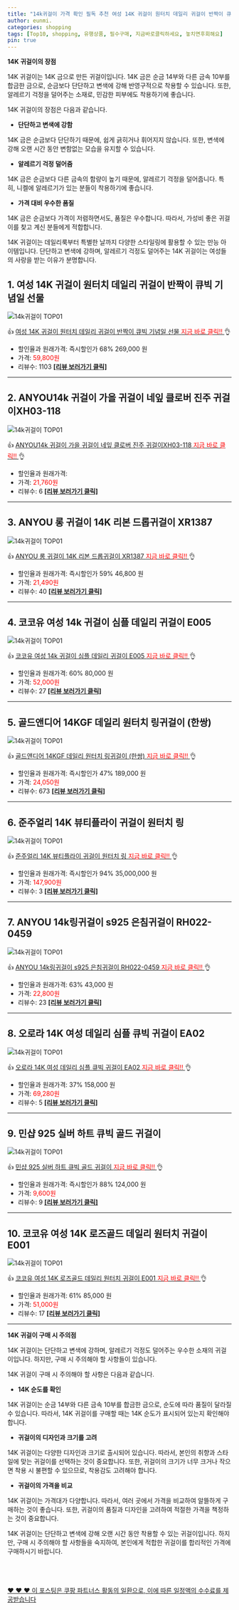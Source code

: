 ```yaml
---
title: "14k귀걸이 가격 확인 필독 추천 여성 14K 귀걸이 원터치 데일리 귀걸이 반짝이 큐빅 기념일 선물 비교 장점 구매가이드"
author: eunmi.
categories: shopping
tags: [Top10, shopping, 유행상품, 필수구매, 지금바로클릭하세요, 놓치면후회해요]
pin: true
---
```

**14K 귀걸이의 장점**

14K 귀걸이는 14K 금으로 만든 귀걸이입니다. 14K 금은 순금 14부와 다른 금속 10부를 합금한 금으로, 순금보다 단단하고 변색에 강해 반영구적으로 착용할 수 있습니다. 또한, 알레르기 걱정을 덜어주는 소재로, 민감한 피부에도 착용하기에 좋습니다.

14K 귀걸이의 장점은 다음과 같습니다.

* **단단하고 변색에 강함**

14K 금은 순금보다 단단하기 때문에, 쉽게 긁히거나 휘어지지 않습니다. 또한, 변색에 강해 오랜 시간 동안 변함없는 모습을 유지할 수 있습니다.

* **알레르기 걱정 덜어줌**

14K 금은 순금보다 다른 금속의 함량이 높기 때문에, 알레르기 걱정을 덜어줍니다. 특히, 니켈에 알레르기가 있는 분들이 착용하기에 좋습니다.

* **가격 대비 우수한 품질**

14K 금은 순금보다 가격이 저렴하면서도, 품질은 우수합니다. 따라서, 가성비 좋은 귀걸이를 찾고 계신 분들에게 적합합니다.

14K 귀걸이는 데일리룩부터 특별한 날까지 다양한 스타일링에 활용할 수 있는 만능 아이템입니다. 단단하고 변색에 강하며, 알레르기 걱정도 덜어주는 14K 귀걸이는 여성들의 사랑을 받는 이유가 분명합니다.

   

## 1. 여성 14K 귀걸이 원터치 데일리 귀걸이 반짝이 큐빅 기념일 선물

![14k귀걸이 TOP01](https://thumbnail7.coupangcdn.com/thumbnails/remote/230x230ex/image/vendor_inventory/6d2e/3745d0e93c672fa473e204c551921d0d9d9fabed3dfb00cc760f5ded6b5a.png)


👍 [여성 14K 귀걸이 원터치 데일리 귀걸이 반짝이 큐빅 기념일 선물 <font color=red> 지금 바로 클릭!! </font> ](https://link.coupang.com/re/AFFSDP?lptag=AF3617701&subid=GithubCoopas&pageKey=7598805084&traceid=V0-153&itemId=20096305636&vendorItemId=87191576540) 👌 


- 할인율과 원래가격: 즉시할인가 68%  269,000   원
- 가격: <span style='color:red'>59,800원</span>
- 리뷰수: 1103  [**[리뷰 보러가기 클릭]**](https://link.coupang.com/re/AFFSDP?lptag=AF3617701&subid=GithubCoopas&pageKey=7598805084&traceid=V0-153&itemId=20096305636&vendorItemId=87191576540)

---


   

## 2. ANYOU14k 귀걸이 가을 귀걸이 네잎 클로버 진주 귀걸이XH03-118

![14k귀걸이 TOP01](https://thumbnail8.coupangcdn.com/thumbnails/remote/230x230ex/image/vendor_inventory/80f3/6fc745330069dda9bbb790054c5b2c3f0b455bd57fb30a0a32cd6ebd6dec.jpg)


👍 [ANYOU14k 귀걸이 가을 귀걸이 네잎 클로버 진주 귀걸이XH03-118 <font color=red> 지금 바로 클릭!! </font> ](https://link.coupang.com/re/AFFSDP?lptag=AF3617701&subid=GithubCoopas&pageKey=7378005867&traceid=V0-153&itemId=19046917549&vendorItemId=87394091002) 👌 


- 할인율과 원래가격: 
- 가격: <span style='color:red'>21,760원</span>
- 리뷰수: 6  [**[리뷰 보러가기 클릭]**](https://link.coupang.com/re/AFFSDP?lptag=AF3617701&subid=GithubCoopas&pageKey=7378005867&traceid=V0-153&itemId=19046917549&vendorItemId=87394091002)

---


   

## 3. ANYOU 롱 귀걸이 14K 리본 드롭귀걸이 XR1387

![14k귀걸이 TOP01](https://thumbnail7.coupangcdn.com/thumbnails/remote/230x230ex/image/vendor_inventory/f1a2/64936e5eb731cc62d535b7b2f1e061d20b4a5210a15db020c9d6ed984b7e.jpg)


👍 [ANYOU 롱 귀걸이 14K 리본 드롭귀걸이 XR1387 <font color=red> 지금 바로 클릭!! </font> ](https://link.coupang.com/re/AFFSDP?lptag=AF3617701&subid=GithubCoopas&pageKey=7343754645&traceid=V0-153&itemId=18881794037&vendorItemId=86010224551) 👌 


- 할인율과 원래가격: 즉시할인가 59%  46,800   원
- 가격: <span style='color:red'>21,490원</span>
- 리뷰수: 40  [**[리뷰 보러가기 클릭]**](https://link.coupang.com/re/AFFSDP?lptag=AF3617701&subid=GithubCoopas&pageKey=7343754645&traceid=V0-153&itemId=18881794037&vendorItemId=86010224551)

---


   

## 4. 코코유 여성 14k 귀걸이 심플 데일리 귀걸이 E005

![14k귀걸이 TOP01](https://thumbnail6.coupangcdn.com/thumbnails/remote/230x230ex/image/vendor_inventory/e23b/8bc3b6c964702817d4087bf4a89c1f69745e011e97aa22ef0119f06ccd6c.png)


👍 [코코유 여성 14k 귀걸이 심플 데일리 귀걸이 E005 <font color=red> 지금 바로 클릭!! </font> ](https://link.coupang.com/re/AFFSDP?lptag=AF3617701&subid=GithubCoopas&pageKey=7484554263&traceid=V0-153&itemId=19558595518&vendorItemId=86666629867) 👌 


- 할인율과 원래가격: 60%  80,000   원
- 가격: <span style='color:red'>52,000원</span>
- 리뷰수: 27  [**[리뷰 보러가기 클릭]**](https://link.coupang.com/re/AFFSDP?lptag=AF3617701&subid=GithubCoopas&pageKey=7484554263&traceid=V0-153&itemId=19558595518&vendorItemId=86666629867)

---


   

## 5. 골드앤디어 14KGF 데일리 원터치 링귀걸이 (한쌍)

![14k귀걸이 TOP01](https://thumbnail7.coupangcdn.com/thumbnails/remote/230x230ex/image/vendor_inventory/6188/6b3b48bc60d9c9f77b4b04e044621f1c59574c20e976612e300663b917be.jpg)


👍 [골드앤디어 14KGF 데일리 원터치 링귀걸이 (한쌍) <font color=red> 지금 바로 클릭!! </font> ](https://link.coupang.com/re/AFFSDP?lptag=AF3617701&subid=GithubCoopas&pageKey=7249497219&traceid=V0-153&itemId=18437565930&vendorItemId=85788678164) 👌 


- 할인율과 원래가격: 즉시할인가 47%  189,000   원
- 가격: <span style='color:red'>24,050원</span>
- 리뷰수: 673  [**[리뷰 보러가기 클릭]**](https://link.coupang.com/re/AFFSDP?lptag=AF3617701&subid=GithubCoopas&pageKey=7249497219&traceid=V0-153&itemId=18437565930&vendorItemId=85788678164)

---


   

## 6. 준주얼리 14K 뷰티플라이 귀걸이 원터치 링

![14k귀걸이 TOP01](https://thumbnail10.coupangcdn.com/thumbnails/remote/230x230ex/image/vendor_inventory/00df/55a3fbb4d711f8f7f700fd1247597d59ad652a31c0f14068ab10d968801f.jpg)


👍 [준주얼리 14K 뷰티플라이 귀걸이 원터치 링 <font color=red> 지금 바로 클릭!! </font> ](https://link.coupang.com/re/AFFSDP?lptag=AF3617701&subid=GithubCoopas&pageKey=6226241503&traceid=V0-153&itemId=12487915130&vendorItemId=85707747876) 👌 


- 할인율과 원래가격: 즉시할인가 94%  35,000,000   원
- 가격: <span style='color:red'>147,900원</span>
- 리뷰수: 3  [**[리뷰 보러가기 클릭]**](https://link.coupang.com/re/AFFSDP?lptag=AF3617701&subid=GithubCoopas&pageKey=6226241503&traceid=V0-153&itemId=12487915130&vendorItemId=85707747876)

---


   

## 7. ANYOU 14k링귀걸이 s925 은침귀걸이 RH022-0459

![14k귀걸이 TOP01](https://thumbnail8.coupangcdn.com/thumbnails/remote/230x230ex/image/vendor_inventory/b1c5/74519218e2bdbce815c84b7ba07ca36288bd96c8a21d94f3f46021942c61.jpg)


👍 [ANYOU 14k링귀걸이 s925 은침귀걸이 RH022-0459 <font color=red> 지금 바로 클릭!! </font> ](https://link.coupang.com/re/AFFSDP?lptag=AF3617701&subid=GithubCoopas&pageKey=7414897186&traceid=V0-153&itemId=19220826672&vendorItemId=86337607632) 👌 


- 할인율과 원래가격: 63%  43,000   원
- 가격: <span style='color:red'>22,800원</span>
- 리뷰수: 23  [**[리뷰 보러가기 클릭]**](https://link.coupang.com/re/AFFSDP?lptag=AF3617701&subid=GithubCoopas&pageKey=7414897186&traceid=V0-153&itemId=19220826672&vendorItemId=86337607632)

---


   

## 8. 오로라 14K 여성 데일리 심플 큐빅 귀걸이 EA02

![14k귀걸이 TOP01](https://thumbnail10.coupangcdn.com/thumbnails/remote/230x230ex/image/vendor_inventory/dd90/7a2bc4b89dae0666b70903d113057076150666fcc726522ceda1fa31b52e.jpg)


👍 [오로라 14K 여성 데일리 심플 큐빅 귀걸이 EA02 <font color=red> 지금 바로 클릭!! </font> ](https://link.coupang.com/re/AFFSDP?lptag=AF3617701&subid=GithubCoopas&pageKey=7606405465&traceid=V0-153&itemId=20134322181&vendorItemId=87228209257) 👌 


- 할인율과 원래가격: 37%  158,000   원
- 가격: <span style='color:red'>69,280원</span>
- 리뷰수: 5  [**[리뷰 보러가기 클릭]**](https://link.coupang.com/re/AFFSDP?lptag=AF3617701&subid=GithubCoopas&pageKey=7606405465&traceid=V0-153&itemId=20134322181&vendorItemId=87228209257)

---


   

## 9. 민샵 925 실버 하트 큐빅 골드 귀걸이

![14k귀걸이 TOP01](https://thumbnail9.coupangcdn.com/thumbnails/remote/230x230ex/image/vendor_inventory/d956/3b83a28c7ce0a4c4776ddcae043ca694b7fe9d18f50fed6623317034aac3.jpg)


👍 [민샵 925 실버 하트 큐빅 골드 귀걸이 <font color=red> 지금 바로 클릭!! </font> ](https://link.coupang.com/re/AFFSDP?lptag=AF3617701&subid=GithubCoopas&pageKey=7693397238&traceid=V0-153&itemId=20579312531&vendorItemId=87654470957) 👌 


- 할인율과 원래가격: 즉시할인가 88%  124,000   원
- 가격: <span style='color:red'>9,600원</span>
- 리뷰수: 9  [**[리뷰 보러가기 클릭]**](https://link.coupang.com/re/AFFSDP?lptag=AF3617701&subid=GithubCoopas&pageKey=7693397238&traceid=V0-153&itemId=20579312531&vendorItemId=87654470957)

---


   

## 10. 코코유 여성 14K 로즈골드 데일리 원터치 귀걸이 E001

![14k귀걸이 TOP01](https://thumbnail9.coupangcdn.com/thumbnails/remote/230x230ex/image/vendor_inventory/30fd/d079eba4480fd3a584d0d750b5c2bfeb3fec3300ed3b723cd1818d6d69fc.png)


👍 [코코유 여성 14K 로즈골드 데일리 원터치 귀걸이 E001 <font color=red> 지금 바로 클릭!! </font> ](https://link.coupang.com/re/AFFSDP?lptag=AF3617701&subid=GithubCoopas&pageKey=7445750568&traceid=V0-153&itemId=19371926999&vendorItemId=86484688893) 👌 


- 할인율과 원래가격: 61%  85,000   원
- 가격: <span style='color:red'>51,000원</span>
- 리뷰수: 17  [**[리뷰 보러가기 클릭]**](https://link.coupang.com/re/AFFSDP?lptag=AF3617701&subid=GithubCoopas&pageKey=7445750568&traceid=V0-153&itemId=19371926999&vendorItemId=86484688893)

---
**14K 귀걸이 구매 시 주의점**

14K 귀걸이는 단단하고 변색에 강하며, 알레르기 걱정도 덜어주는 우수한 소재의 귀걸이입니다. 하지만, 구매 시 주의해야 할 사항들이 있습니다.

14K 귀걸이 구매 시 주의해야 할 사항은 다음과 같습니다.

* **14K 순도를 확인**

14K 귀걸이는 순금 14부와 다른 금속 10부를 합금한 금으로, 순도에 따라 품질이 달라질 수 있습니다. 따라서, 14K 귀걸이를 구매할 때는 14K 순도가 표시되어 있는지 확인해야 합니다.

* **귀걸이의 디자인과 크기를 고려**

14K 귀걸이는 다양한 디자인과 크기로 출시되어 있습니다. 따라서, 본인의 취향과 스타일에 맞는 귀걸이를 선택하는 것이 중요합니다. 또한, 귀걸이의 크기가 너무 크거나 작으면 착용 시 불편할 수 있으므로, 착용감도 고려해야 합니다.

* **귀걸이의 가격을 비교**

14K 귀걸이는 가격대가 다양합니다. 따라서, 여러 곳에서 가격을 비교하여 알뜰하게 구매하는 것이 좋습니다. 또한, 귀걸이의 품질과 디자인을 고려하여 적절한 가격을 책정하는 것이 중요합니다.

14K 귀걸이는 단단하고 변색에 강해 오랜 시간 동안 착용할 수 있는 귀걸이입니다. 하지만, 구매 시 주의해야 할 사항들을 숙지하여, 본인에게 적합한 귀걸이를 합리적인 가격에 구매하시기 바랍니다.<br><br><br><br><br> [ ❤ ❤ ❤ 이 포스팅은 쿠팡 파트너스 활동의 일환으로, 이에 따른 일정액의 수수료를 제공받습니다](https://link.coupang.com/a/bcEFyh)